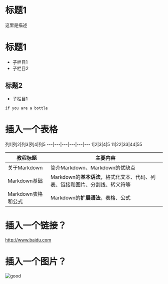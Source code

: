 # 标题1
<p>这里是描述</p>

# 标题1
* 子栏目1
* 子栏目2

## 标题2
* 子栏目1

<pre><code>if you are a bottle</code></pre>

# 插入一个表格
列1|列2|列3|列4|列5
---|---|---|---|---|---
1|2|3|4|5
11|22|33|44|55

教程标题| 主要内容
-------|----------
关于Markdown | 简介Markdown，Markdown的优缺点
Markdown基础 | Markdown的**基本语法**，格式化文本、代码、列表、链接和图片、分割线、转义符等
Markdown表格和公式 | Markdown的**扩展语法**，表格、公式

# 插入一个链接？
<http://www.baidu.com>

# 插入一个图片？
![good](https://ss2.baidu.com/6ONYsjip0QIZ8tyhnq/it/u=1880038679,47749399&fm=173&s=8782CCA4005A37D0D4F498A90300F001&w=400&h=266&img.JPEG)
